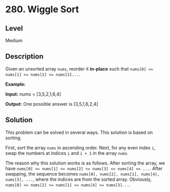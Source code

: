 # 280. Wiggle Sort
## Level
Medium

## Description
Given an unsorted array `nums`, reorder it **in-place** such that `nums[0] <= nums[1] >= nums[2] <= nums[3]...`.

**Example:**

**Input:** nums = [3,5,2,1,6,4]

**Output:** One possible answer is [3,5,1,6,2,4]

## Solution
This problem can be solved in several ways. This solution is based on sorting.

First, sort the array `nums` in ascending order. Next, for any even index `i`, swap the numbers at indices `i` and `i + 1` in the array `nums`.

The reason why this solution works is as follows. After sorting the array, we have `nums[0] <= nums[1] <= nums[2] <= nums[3] <= nums[4] <= ...`. After swapping, the sequence becomes `nums[0], nums[2], nums[1], nums[4], nums[3], ...`, where the indices are from the sorted array. Obviously, `nums[0] <= nums[2] >= nums[1] <= nums[4] >= nums[3]...`.
